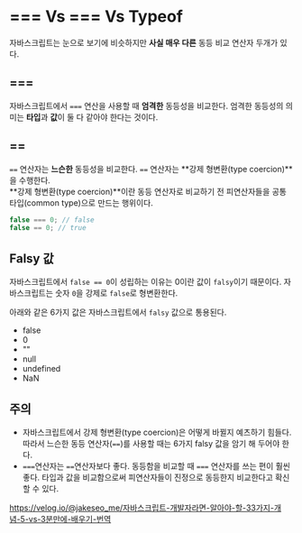 # === Vs === Vs Typeof

자바스크립트는 눈으로 보기에 비슷하지만 **사실 매우 다른** 동등 비교 연산자 두개가 있다.  

## ===

자바스크립트에서 `===` 연산을 사용할 때 **엄격한** 동등성을 비교한다. 엄격한 동등성의 의미는 **타입**과 **값**이 둘 다 같아야 한다는 것이다.

## ==

`==` 연산자는 **느슨한** 동등성을 비교한다. `==` 연산자는 **강제 형변환(type coercion)**을 수행한다.  
**강제 형변환(type coercion)**이란 동등 연산자로 비교하기 전 피연산자들을 공통 타입(common type)으로 만드는 행위이다.

```javascript
false === 0; // false
false == 0; // true
```

## Falsy 값

자바스크립트에서 `false == 0`이 성립하는 이유는 0이란 값이 `falsy`이기 때문이다. 자바스크립트는 숫자 `0`을 강제로 `false`로 형변환한다.

아래와 같은 6가지 값은 자바스크립트에서 `falsy` 값으로 통용된다.

- false
- 0
- ""
- null
- undefined
- NaN

## 주의

- 자바스크립트에서 강제 형변환(type coercion)은 어떻게 바뀔지 예츠하기 힘들다. 따라서 느슨한 동등 연산자(`==`)를 사용할 때는 6가지 falsy 값을 암기 해 두어야 한다.
- `===`연산자는 `==`연산자보다 좋다. 동등함을 비교할 때 `===` 연산자를 쓰는 편이 훨씬 좋다. 타입과 값을 비교함으로써 피연산자들이 진정으로 동등한지 비교한다고 확신할 수 있다.

<https://velog.io/@jakeseo_me/자바스크립트-개발자라면-알아야-할-33가지-개념-5-vs-3분만에-배우기-번역>
